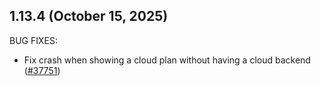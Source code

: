 ## 1.13.4 (October 15, 2025)


BUG FIXES:

* Fix crash when showing a cloud plan without having a cloud backend ([#37751](https://github.com/hashicorp/terraform/issues/37751))


